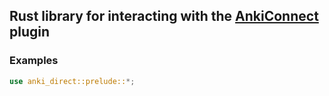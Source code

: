 ## Rust library for interacting with the [AnkiConnect](https://git.sr.ht/~foosoft/anki-connect) plugin

### Examples

```rust
use anki_direct::prelude::*;
```
